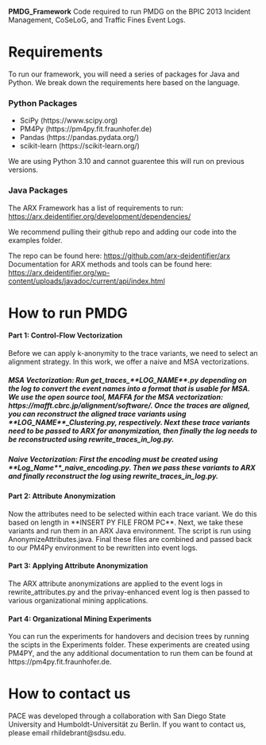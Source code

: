 **PMDG_Framework**
Code required to run PMDG on the BPIC 2013 Incident Management, CoSeLoG, and Traffic Fines Event Logs. 

<h1>Requirements </h1>

To run our framework, you will need a series of packages for Java and Python. We break down the requirements here based on the language.

<h3> Python Packages </h3>

<ul>
  <li>SciPy (https://www.scipy.org)</li>
  <li>PM4Py (https://pm4py.fit.fraunhofer.de)</li>
  <li>Pandas (https://pandas.pydata.org/)</li>
  <li>scikit-learn (https://scikit-learn.org/)</li>
</ul>

We are using Python 3.10 and cannot guarentee this will run on previous versions.

<h3> Java Packages </h3>

The ARX Framework has a list of requirements to run: https://arx.deidentifier.org/development/dependencies/

We recommend pulling their github repo and adding our code into the examples folder. 

The repo can be found here: https://github.com/arx-deidentifier/arx 
Documentation for ARX methods and tools can be found here: https://arx.deidentifier.org/wp-content/uploads/javadoc/current/api/index.html 

<h1>How to run PMDG </h1>

<h4> Part 1: Control-Flow Vectorization </h4> Before we can apply k-anonymity to the trace variants, we need to select an alignment strategy.
In this work, we offer a naive and MSA vectorizations.

<h5> MSA Vectorization: Run get_traces_**LOG_NAME**.py depending on the log to convert the event names into a format that is usable for MSA. We use the open source tool, MAFFA for the MSA vectorization: https://mafft.cbrc.jp/alignment/software/. Once the traces are aligned, you can reconstruct the aligned trace variants using **LOG_NAME**_Clustering.py, respectively. Next these trace variants need to be passed to ARX for anonymization, then finally the log needs to be reconstructed using rewrite_traces_in_log.py. 

<h5> Naive Vectorization: First the encoding must be created using **Log_Name**_naive_encoding.py. Then we pass these variants to ARX and finally reconstruct the log using rewrite_traces_in_log.py. 


<h4> Part 2: Attribute Anonymization</h4> Now the attributes need to be selected within each trace variant. We do this based on length in **INSERT PY FILE FROM PC**. Next, we take these variants and run them in an ARX Java environment. The script is run using AnonymizeAttributes.java. Final these files are combined and passed back to our PM4Py environment to be rewritten into event logs.

<h4> Part 3: Applying Attribute Anonymization</h4> The ARX attribute anonymizations are applied to the event logs in rewrite_attributes.py and the privay-enhanced event log is then passed to various organizational mining applications. 

<h4> Part 4: Organizational Mining Experiments</h4> You can run the experiments for handovers and decision trees by running the scipts in the Experiments folder. These experiments are created using PM4PY, and the any additional documentation to run them can be found at https://pm4py.fit.fraunhofer.de. 

<h1> How to contact us </h1>
PACE was developed through a collaboration with San Diego State University and Humboldt-Universität zu Berlin. If you want to contact us, please email rhildebrant@sdsu.edu. 
